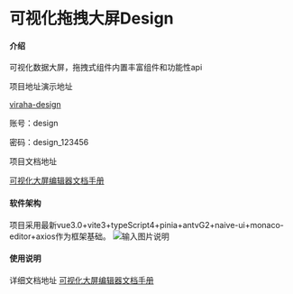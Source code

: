 # 可视化拖拽大屏Design

#### 介绍
可视化数据大屏，拖拽式组件内置丰富组件和功能性api

项目地址演示地址

[viraha-design](http://designer.zhonghangsoft.com/index/project)

账号：design

密码：design_123456

项目文档地址

[可视化大屏编辑器文档手册](https://viraha-design.yuque.com/staff-eey12e/book)


#### 软件架构
项目采用最新vue3.0+vite3+typeScript4+pinia+antvG2+naive-ui+monaco-editor+axios作为框架基础。
![输入图片说明](https://cdn.nlark.com/yuque/0/2022/png/28681422/1661954453548-311d0855-e46b-459a-812a-06537040ec5e.png?x-oss-process=image%2Fresize%2Cw_1592%2Climit_0)

#### 使用说明

详细文档地址
[可视化大屏编辑器文档手册](https://viraha-design.yuque.com/staff-eey12e/book)
